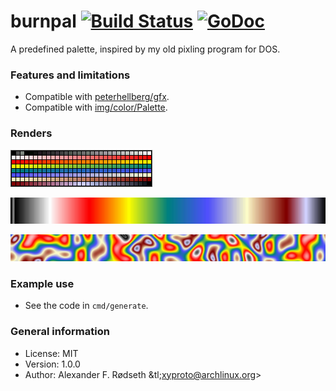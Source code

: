 # burnpal [![Build Status](https://travis-ci.org/xyproto/burnpal.svg?branch=master)](https://travis-ci.org/xyproto/burnpal) [![GoDoc](https://godoc.org/github.com/xyproto/burnpal?status.svg)](http://godoc.org/github.com/xyproto/burnpal)

A predefined palette, inspired by my old pixling program for DOS.

### Features and limitations

* Compatible with [peterhellberg/gfx](https://github.com/peterhellberg/gfx).
* Compatible with [img/color/Palette](https://golang.org/pkg/image/color/#Palette).

### Renders

![palette](img/palette.png)

![palette](img/gfx-burn-palette.png)

![palette](img/gfx-burn-simplex.png)

### Example use

* See the code in `cmd/generate`.

### General information

* License: MIT
* Version: 1.0.0
* Author: Alexander F. Rødseth &tl;xyproto@archlinux.org&gt;
